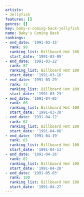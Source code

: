 ```yaml
---
artists:
- Jellyfish
features: []
genres: []
key: baby-s-coming-back-jellyfish
name: Baby's Coming Back
rankings:
- end_date: '1991-03-15'
  rank: 98
  ranking_list: Billboard Hot 100
  start_date: '1991-03-09'
- end_date: '1991-03-22'
  rank: 87
  ranking_list: Billboard Hot 100
  start_date: '1991-03-16'
- end_date: '1991-03-29'
  rank: 73
  ranking_list: Billboard Hot 100
  start_date: '1991-03-23'
- end_date: '1991-04-05'
  rank: 66
  ranking_list: Billboard Hot 100
  start_date: '1991-03-30'
- end_date: '1991-04-12'
  rank: 62
  ranking_list: Billboard Hot 100
  start_date: '1991-04-06'
- end_date: '1991-04-19'
  rank: 65
  ranking_list: Billboard Hot 100
  start_date: '1991-04-13'
- end_date: '1991-04-26'
  rank: 82
  ranking_list: Billboard Hot 100
  start_date: '1991-04-20'
- end_date: '1991-05-03'
  rank: 100
  ranking_list: Billboard Hot 100
  start_date: '1991-04-27'
---
```


